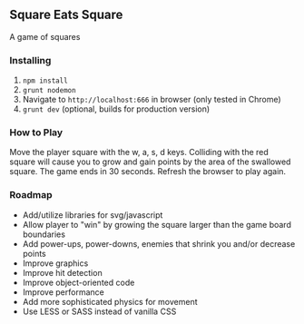 ## Square Eats Square

A game of squares

### Installing

1. `npm install`
2. `grunt nodemon`
3. Navigate to `http://localhost:666` in browser (only tested in Chrome)
4. `grunt dev` (optional, builds for production version)

### How to Play

Move the player square with the w, a, s, d keys. Colliding with the red square will cause you to grow and gain points
by the area of the swallowed square. The game ends in 30 seconds. Refresh the browser to play again.

### Roadmap

- Add/utilize libraries for svg/javascript
- Allow player to "win" by growing the square larger than the game board boundaries
- Add power-ups, power-downs, enemies that shrink you and/or decrease points
- Improve graphics
- Improve hit detection
- Improve object-oriented code
- Improve performance
- Add more sophisticated physics for movement
- Use LESS or SASS instead of vanilla CSS